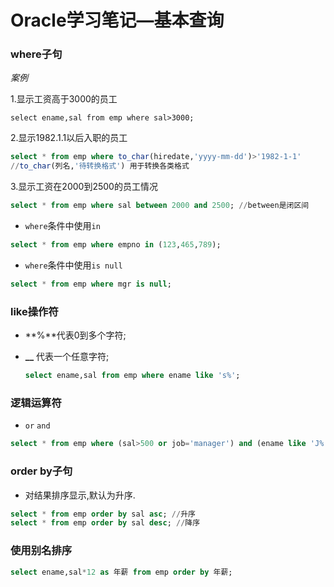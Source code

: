 # Oracle学习笔记—基本查询

### where子句

 *案例*

1.显示工资高于3000的员工

```slq
select ename,sal from emp where sal>3000;
```

2.显示1982.1.1以后入职的员工

```sql
select * from emp where to_char(hiredate,'yyyy-mm-dd')>'1982-1-1'
//to_char(列名,'待转换格式') 用于转换各类格式
```

3.显示工资在2000到2500的员工情况

```sql
select * from emp where sal between 2000 and 2500; //between是闭区间
```



* ``where``条件中使用``in``

```sql
select * from emp where empno in (123,465,789);
```

* ``where``条件中使用``is null``

```sql
select * from emp where mgr is null;
```



### like操作符

* **%**代表0到多个字符;

* **__** 代表一个任意字符;

  ```sql
  select ename,sal from emp where ename like 's%';
  ```



### 逻辑运算符

* ``or``  ``and``

```sql
select * from emp where (sal>500 or job='manager') and (ename like 'J%'); 
```



### order by子句

* 对结果排序显示,默认为升序.

```sql
select * from emp order by sal asc; //升序
select * from emp order by sal desc; //降序
```



### 使用别名排序

```sql
select ename,sal*12 as 年薪 from emp order by 年薪;
```


